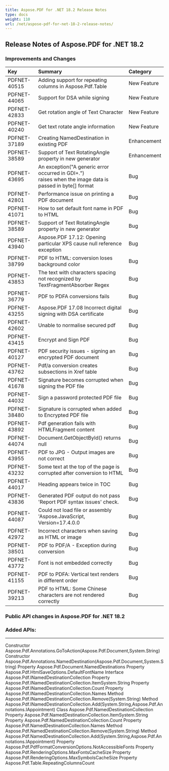 ```yaml
---
title: Aspose.PDF for .NET 18.2 Release Notes
type: docs
weight: 110
url: /net/aspose-pdf-for-net-18-2-release-notes/
---
```


## **Release Notes of Aspose.PDF for .NET 18.2**
### **Improvements and Changes**

|**Key**|**Summary**|**Category**|
| :- | :- | :- |
|PDFNET-40515|Adding support for repeating columns in Aspose.Pdf.Table|New Feature|
|PDFNET-44065|Support for DSA while signing|New Feature|
|PDFNET-42833|Get rotation angle of Text Character|New Feature|
|PDFNET-40240|Get text rotate angle information|New Feature|
|PDFNET-37189|Creating NamedDestination in existing PDF|Enhancement|
|PDFNET-38589|Support of Text RotatingAngle property in new generator|Enhancement|
|PDFNET-43695|An exception("A generic error occurred in GDI+.") <br>raises when the image data is passed in byte[] format |Bug|
|PDFNET-42801|Performance issue on printing a PDF document|Bug|
|PDFNET-41071|How to set default font name in PDF to HTML|Bug|
|PDFNET-38589|Support of Text RotatingAngle property in new generator|Bug|
|PDFNET-43940|Aspose.PDF 17.12: Opening particular XPS cause null reference exception|Bug|
|PDFNET-38799|PDF to HTML: conversion loses background color |Bug|
|PDFNET-43853|The text with characters spacing not recognized by TextFragmentAbsorber Regex |Bug|
|PDFNET-36779|PDF to PDFA conversions fails |Bug|
|PDFNET-43255|Aspose.PDF 17.08 Incorrect digital signing with DSA certificate |Bug|
|PDFNET-42602|Unable to normalise secured pdf |Bug|
|PDFNET-43415|Encrypt and Sign PDF|Bug|
|PDFNET-40127|PDF security issues - signing an encrypted PDF document |Bug|
|PDFNET-43762|Pdf/a conversion creates subsections in Xref table |Bug|
|PDFNET-41678|Signature becomes corrupted when signing the PDF file|Bug|
|PDFNET-44032|Sign a password protected PDF file|Bug|
|PDFNET-38480|Signature is corrupted when added to Encrypted PDF file|Bug|
|PDFNET-43892|Pdf generation fails with HTMLFragment content|Bug|
|PDFNET-44074|Document.GetObjectById() returns null|Bug|
|PDFNET-43955|PDF to JPG - Output images are not correct|Bug|
|PDFNET-43232|Some text at the top of the page is corrupted after conversion to HTML|Bug|
|PDFNET-44017|Heading appears twice in TOC |Bug|
|PDFNET-43836|Generated PDF output do not pass 'Report PDF syntax issues' check.|Bug|
|PDFNET-44087|Could not load file or assembly 'Aspose.JavaScript, Version=17.4.0.0 |Bug|
|PDFNET-42972|Incorrect characters when saving as HTML or image|Bug|
|PDFNET-38501|PDF to PDF/A - Exception during conversion |Bug|
|PDFNET-43772|Font is not embedded correctly|Bug|
|PDFNET-41155|PDF to PDFA: Vertical text renders in different order|Bug|
|PDFNET-39213|PDF to HTML: Some Chinese characters are not rendered correctly|Bug|
### **Public API changes in Aspose.PDF for .NET 18.2**
### **Added APIs:**
-----
Constructor Aspose.Pdf.Annotations.GoToAction(Aspose.Pdf.Document,System.String)
Constructor Aspose.Pdf.Annotations.NamedDestination(Aspose.Pdf.Document,System.String)
Property Aspose.Pdf.Document.NamedDestinations
Property Aspose.Pdf.HtmlSaveOptions.DefaultFontName
Interface Aspose.Pdf.INamedDestinationCollection
Property Aspose.Pdf.INamedDestinationCollection.ItemSystem.String
Property Aspose.Pdf.INamedDestinationCollection.Count
Property Aspose.Pdf.INamedDestinationCollection.Names
Method Aspose.Pdf.INamedDestinationCollection.Remove(System.String)
Method Aspose.Pdf.INamedDestinationCollection.Add(System.String,Aspose.Pdf.Annotations.IAppointment)
Class Aspose.Pdf.NamedDestinationCollection
Property Aspose.Pdf.NamedDestinationCollection.ItemSystem.String
Property Aspose.Pdf.NamedDestinationCollection.Count
Property Aspose.Pdf.NamedDestinationCollection.Names
Method Aspose.Pdf.NamedDestinationCollection.Remove(System.String)
Method Aspose.Pdf.NamedDestinationCollection.Add(System.String,Aspose.Pdf.Annotations.IAppointment)
Property Aspose.Pdf.PdfFormatConversionOptions.NotAccessibleFonts
Property Aspose.Pdf.RenderingOptions.MaxFontsCacheSize
Property Aspose.Pdf.RenderingOptions.MaxSymbolsCacheSize
Property Aspose.Pdf.Table.RepeatingColumnsCount
